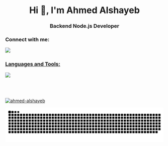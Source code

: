 <h1 align="center">Hi 👋, I'm Ahmed Alshayeb</h1>
<h3 align="center">Backend Node.js Developer</h3>

<h3 align="left">Connect with me:</h3>
  <p align="left"> 
    <a href="[https://www.linkedin.com/in/a-hemeda](https://linkedin.com/in/ahmed-alshayeb-5843322a2/)">
      <img src="https://user-images.githubusercontent.com/88904952/234979284-68c11d7f-1acc-4f0c-ac78-044e1037d7b0.png" height="60"/>
  </p>

<h3 align="left">Languages and Tools:</h3>
  <p align="left">
    <img src="https://skillicons.dev/icons?i=js,ts,express,nest,html,css,git,mongodb,mysql,postgres,redis,graphql,postman,docker,stackoverflow&perline=11"/>
  </p><br>
<br>

<p align="left">
  <img src="https://github-readme-stats.vercel.app/api/top-langs?username=ahmed-alshayeb&show_icons=true&theme=radical&locale=en&layout=compact" alt="ahmed-alshayeb" />
</p>

  <p align="left">
    <a/> <!-- Snake -->
      <img src="https://raw.githubusercontent.com/platane/snk/output/github-contribution-grid-snake-dark.svg">
  </p>
